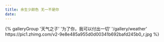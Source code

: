 ```yaml
---
title: 余生少颜色 无一不是你
date: 
---
```


<div class="gallery-group-main">
{% galleryGroup '天气之子' '为了你，我可以付出一切' '/gallery/weather' https://pic1.zhimg.com/v2-9e8e485a955d0d00341b692bafd245b0_r.jpg %}
</div>


